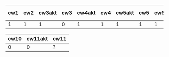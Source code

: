 | cw1 | cw2 | cw3akt | cw3 | cw4akt | cw4 | cw5akt | cw5 | cw6 | cw7akt | cw7 | cw8akt | cw8 | k1 pkt |
|-----|-----|--------|-----|--------|-----|--------|-----|-----|--------|-----|--------|-----|--------|
|   1 |   1 |      1 |   0 |      1 |   1 |      1 |   1 |   1 |      1 |   1 |      1 |   1 |     21 |

| cw10 | cw11akt | cw11 |
|------|---------|------|
|    0 |       0 | ?    |

